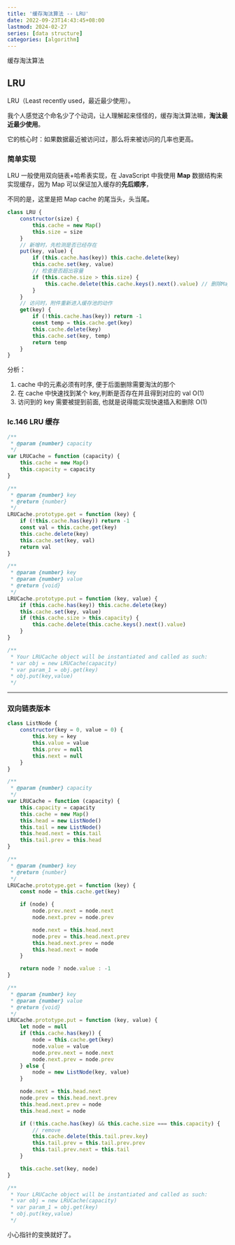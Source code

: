 ```yaml
---
title: '缓存淘汰算法 -- LRU'
date: 2022-09-23T14:43:45+08:00
lastmod: 2024-02-27
series: [data structure]
categories: [algorithm]
---
```


缓存淘汰算法

## LRU

LRU（Least recently used，最近最少使用）。

我个人感觉这个命名少了个动词，让人理解起来怪怪的，缓存淘汰算法嘛，**淘汰最近最少使用**。

它的核心时：如果数据最近被访问过，那么将来被访问的几率也更高。

### 简单实现

LRU 一般使用双向链表+哈希表实现，在 JavaScript 中我使用 **Map** 数据结构来实现缓存，因为 Map 可以保证加入缓存的**先后顺序**，

不同的是，这里是把 Map cache 的尾当头，头当尾。

```js
class LRU {
    constructor(size) {
        this.cache = new Map()
        this.size = size
    }
    // 新增时，先检测是否已经存在
    put(key, value) {
        if (this.cache.has(key)) this.cache.delete(key)
        this.cache.set(key, value)
        // 检查是否超出容量
        if (this.cache.size > this.size) {
            this.cache.delete(this.cache.keys().next().value) // 删除Map cache 的第一个数据
        }
    }
    // 访问时，附件重新进入缓存池的动作
    get(key) {
        if (!this.cache.has(key)) return -1
        const temp = this.cache.get(key)
        this.cache.delete(key)
        this.cache.set(key, temp)
        return temp
    }
}
```

分析：

1. cache 中的元素必须有时序, 便于后面删除需要淘汰的那个
2. 在 cache 中快速找到某个 key,判断是否存在并且得到对应的 val O(1)
3. 访问到的 key 需要被提到前面, 也就是说得能实现快速插入和删除 O(1)

### lc.146 LRU 缓存

```js
/**
 * @param {number} capacity
 */
var LRUCache = function (capacity) {
    this.cache = new Map()
    this.capacity = capacity
}

/**
 * @param {number} key
 * @return {number}
 */
LRUCache.prototype.get = function (key) {
    if (!this.cache.has(key)) return -1
    const val = this.cache.get(key)
    this.cache.delete(key)
    this.cache.set(key, val)
    return val
}

/**
 * @param {number} key
 * @param {number} value
 * @return {void}
 */
LRUCache.prototype.put = function (key, value) {
    if (this.cache.has(key)) this.cache.delete(key)
    this.cache.set(key, value)
    if (this.cache.size > this.capacity) {
        this.cache.delete(this.cache.keys().next().value)
    }
}

/**
 * Your LRUCache object will be instantiated and called as such:
 * var obj = new LRUCache(capacity)
 * var param_1 = obj.get(key)
 * obj.put(key,value)
 */
```

---

### 双向链表版本

```js
class ListNode {
    constructor(key = 0, value = 0) {
        this.key = key
        this.value = value
        this.prev = null
        this.next = null
    }
}

/**
 * @param {number} capacity
 */
var LRUCache = function (capacity) {
    this.capacity = capacity
    this.cache = new Map()
    this.head = new ListNode()
    this.tail = new ListNode()
    this.head.next = this.tail
    this.tail.prev = this.head
}

/**
 * @param {number} key
 * @return {number}
 */
LRUCache.prototype.get = function (key) {
    const node = this.cache.get(key)

    if (node) {
        node.prev.next = node.next
        node.next.prev = node.prev

        node.next = this.head.next
        node.prev = this.head.next.prev
        this.head.next.prev = node
        this.head.next = node
    }

    return node ? node.value : -1
}

/**
 * @param {number} key
 * @param {number} value
 * @return {void}
 */
LRUCache.prototype.put = function (key, value) {
    let node = null
    if (this.cache.has(key)) {
        node = this.cache.get(key)
        node.value = value
        node.prev.next = node.next
        node.next.prev = node.prev
    } else {
        node = new ListNode(key, value)
    }

    node.next = this.head.next
    node.prev = this.head.next.prev
    this.head.next.prev = node
    this.head.next = node

    if (!this.cache.has(key) && this.cache.size === this.capacity) {
        // remove
        this.cache.delete(this.tail.prev.key)
        this.tail.prev = this.tail.prev.prev
        this.tail.prev.next = this.tail
    }

    this.cache.set(key, node)
}

/**
 * Your LRUCache object will be instantiated and called as such:
 * var obj = new LRUCache(capacity)
 * var param_1 = obj.get(key)
 * obj.put(key,value)
 */
```

小心指针的变换就好了。

<!-- TODO 双向链表版本的 LRU 后续有空了补充

双向链表：

```js
/** 双向链表实现 */
function Node(key, value) {
    this.key = key
    this.value = value
    this.next = null
    this.prev = null
}
class DoubleList {
    constructor() {
        // 虚拟头尾节点
        this.head = new Node(0, 0)
        this.tail = new Node(0, 0)
        this.head.next = this.tail
        this.tail.prev = this.head
        this.size = 0
    }
    addLast(node) {
        // 注意这里不是直接指向head而是指向的尾部的前一个
        node.prev = this.tail.prev
        node.next = this.tail
        this.size++
        this.tail.prev.next = node
        this.tail.prev = node
    }
    // 删除node并且返回删除的key,需要去处理map
    remove(node) {
        node.prev.next = node.next
        node.next.prev = node.prev
        this.size--
        return node.key
    }
    removeFirst() {
        if (this.head.next === this.tail) return null
        return this.remove(this.head.next)
    }
}
``` -->

<!--

## LFU

LFU（Least Frequently Used，最少频繁使用）。
也就是使用最不频繁的将被淘汰，这个我目前就是先了解一下，后续需要深入的时候再回过头来看看。😂

核心思想：删除使用频次最低的键值对。如果最低的键值对有多个，则删除其中最旧的那个。

1. 需要一个 key, value 映射
2. 需要一个 key, freq 映射
3. 这个需求应该是 LFU 算法的核心，所以我们分开说。
    - 首先，肯定是需要 freq 到 key 的映射，用来找到 freq 最小的 key。
    - 将 freq 最小的 key 删除，那你就得快速得到当前所有 key 最小的 freq 是多少。想要时间复杂度 O(1) 的话，肯定不能遍历一遍去找，那就用一个变量 minFreq 来记录当前最小的 freq 吧。
    - 可能有多个 key 拥有相同的 freq，所以 freq 对 key 是一对多的关系，即一个 freq 对应一个 key 的列表。
    - 希望 freq 对应的 key 的列表是存在时序的，便于快速查找并删除最旧的 key。
    - 希望能够快速删除 key 列表中的任何一个 key，因为如果频次为 freq 的某个 key 被访问，那么它的频次就会变成 freq+1，就应该从 freq 对应的 key 列表中删除，加到 freq+1 对应的 key 的列表中。

> 小提示：LinkedHashSet
> 这篇文章不错：https://halfrost.com/lru_lfu_interview/


// 关于 LRU 还没有嚼透，后续强化
-->
